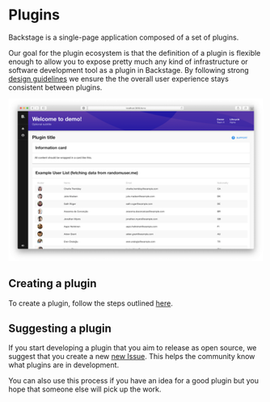 # Plugins

Backstage is a single-page application composed of a set of plugins.

Our goal for the plugin ecosystem is that the definition of a plugin is flexible enough to allow you to expose pretty much any kind of infrastructure or software development tool as a plugin in Backstage. By following strong [design guidelines](https://github.com/spotify/backstage/blob/master/docs/dls/design.md) we ensure the the overall user experience stays consistent between plugins.

![plugin](../docs/assets/my-plugin_screenshot.png)

## Creating a plugin

To create a plugin, follow the steps outlined [here](https://github.com/spotify/backstage/blob/master/docs/plugins/create-a-plugin.md).

## Suggesting a plugin

If you start developing a plugin that you aim to release as open source, we suggest that you create a new [new Issue](https://github.com/spotify/backstage/issues/new?template=plugin_template.md). This helps the community know what plugins are in development.

You can also use this process if you have an idea for a good plugin but you hope that someone else will pick up the work.
